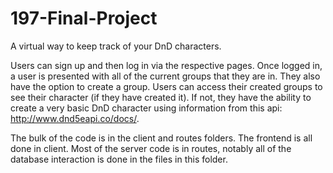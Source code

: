 # 197-Final-Project
A virtual way to keep track of your DnD characters.

Users can sign up and then log in via the respective pages. Once logged in, a user is presented with
all of the current groups that they are in. They also have the option to create a group. Users can
access their created groups to see their character (if they have created it). If not, they have the
ability to create a very basic DnD character using information from this api: http://www.dnd5eapi.co/docs/.

The bulk of the code is in the client and routes folders. The frontend is all done in client. Most of the
server code is in routes, notably all of the database interaction is done in the files in this folder.
